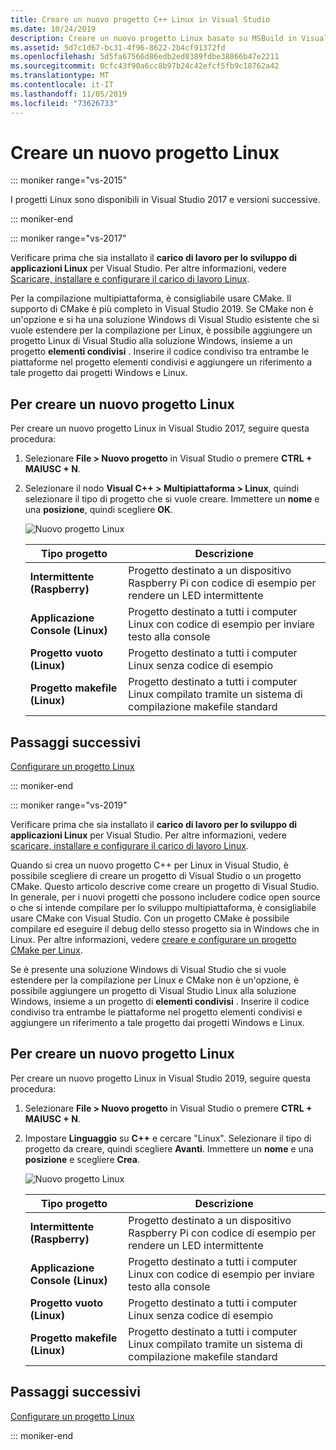 ```yaml
---
title: Creare un nuovo progetto C++ Linux in Visual Studio
ms.date: 10/24/2019
description: Creare un nuovo progetto Linux basato su MSBuild in Visual Studio.
ms.assetid: 5d7c1d67-bc31-4f96-8622-2b4cf91372fd
ms.openlocfilehash: 5d5fa67566d86edb2ed0389fdbe38866b47e2211
ms.sourcegitcommit: 0cfc43f90a6cc8b97b24c42efcf5fb9c18762a42
ms.translationtype: MT
ms.contentlocale: it-IT
ms.lasthandoff: 11/05/2019
ms.locfileid: "73626733"
---
```

# <a name="create-a-new-linux-project"></a>Creare un nuovo progetto Linux

::: moniker range="vs-2015"

I progetti Linux sono disponibili in Visual Studio 2017 e versioni successive.

::: moniker-end

::: moniker range="vs-2017"

Verificare prima che sia installato il **carico di lavoro per lo sviluppo di applicazioni Linux** per Visual Studio. Per altre informazioni, vedere [Scaricare, installare e configurare il carico di lavoro Linux](download-install-and-setup-the-linux-development-workload.md).

Per la compilazione multipiattaforma, è consigliabile usare CMake. Il supporto di CMake è più completo in Visual Studio 2019. Se CMake non è un'opzione e si ha una soluzione Windows di Visual Studio esistente che si vuole estendere per la compilazione per Linux, è possibile aggiungere un progetto Linux di Visual Studio alla soluzione Windows, insieme a un progetto **elementi condivisi** . Inserire il codice condiviso tra entrambe le piattaforme nel progetto elementi condivisi e aggiungere un riferimento a tale progetto dai progetti Windows e Linux.

## <a name="to-create-a-new-linux-project"></a>Per creare un nuovo progetto Linux

Per creare un nuovo progetto Linux in Visual Studio 2017, seguire questa procedura:

1. Selezionare **File > Nuovo progetto** in Visual Studio o premere **CTRL + MAIUSC + N**.
1. Selezionare il nodo **Visual C++ > Multipiattaforma > Linux**, quindi selezionare il tipo di progetto che si vuole creare. Immettere un **nome** e una **posizione**, quindi scegliere **OK**.

   ![Nuovo progetto Linux](media/newproject.png)

   | Tipo progetto | Descrizione |
   | ------------ | --- |
   | **Intermittente (Raspberry)**           | Progetto destinato a un dispositivo Raspberry Pi con codice di esempio per rendere un LED intermittente |
   | **Applicazione Console (Linux)** | Progetto destinato a tutti i computer Linux con codice di esempio per inviare testo alla console |
   | **Progetto vuoto (Linux)**       | Progetto destinato a tutti i computer Linux senza codice di esempio |
   | **Progetto makefile (Linux)**    | Progetto destinato a tutti i computer Linux compilato tramite un sistema di compilazione makefile standard |

## <a name="next-steps"></a>Passaggi successivi

[Configurare un progetto Linux](configure-a-linux-project.md)

::: moniker-end

::: moniker range="vs-2019"

Verificare prima che sia installato il **carico di lavoro per lo sviluppo di applicazioni Linux** per Visual Studio. Per altre informazioni, vedere [scaricare, installare e configurare il carico di lavoro Linux](download-install-and-setup-the-linux-development-workload.md).

Quando si crea un nuovo progetto C++ per Linux in Visual Studio, è possibile scegliere di creare un progetto di Visual Studio o un progetto CMake. Questo articolo descrive come creare un progetto di Visual Studio. In generale, per i nuovi progetti che possono includere codice open source o che si intende compilare per lo sviluppo multipiattaforma, è consigliabile usare CMake con Visual Studio. Con un progetto CMake è possibile compilare ed eseguire il debug dello stesso progetto sia in Windows che in Linux. Per altre informazioni, vedere [creare e configurare un progetto CMake per Linux](cmake-linux-project.md).

Se è presente una soluzione Windows di Visual Studio che si vuole estendere per la compilazione per Linux e CMake non è un'opzione, è possibile aggiungere un progetto di Visual Studio Linux alla soluzione Windows, insieme a un progetto di **elementi condivisi** . Inserire il codice condiviso tra entrambe le piattaforme nel progetto elementi condivisi e aggiungere un riferimento a tale progetto dai progetti Windows e Linux.

## <a name="to-create-a-new-linux-project"></a>Per creare un nuovo progetto Linux

Per creare un nuovo progetto Linux in Visual Studio 2019, seguire questa procedura:

1. Selezionare **File > Nuovo progetto** in Visual Studio o premere **CTRL + MAIUSC + N**.
1. Impostare **Linguaggio** su **C++** e cercare "Linux". Selezionare il tipo di progetto da creare, quindi scegliere **Avanti**. Immettere un **nome** e una **posizione** e scegliere **Crea**.

   ![Nuovo progetto Linux](media/newproject-vs2019.png)

   | Tipo progetto | Descrizione |
   | ------------ | --- |
   | **Intermittente (Raspberry)**           | Progetto destinato a un dispositivo Raspberry Pi con codice di esempio per rendere un LED intermittente |
   | **Applicazione Console (Linux)** | Progetto destinato a tutti i computer Linux con codice di esempio per inviare testo alla console |
   | **Progetto vuoto (Linux)**       | Progetto destinato a tutti i computer Linux senza codice di esempio |
   | **Progetto makefile (Linux)**    | Progetto destinato a tutti i computer Linux compilato tramite un sistema di compilazione makefile standard |

## <a name="next-steps"></a>Passaggi successivi

[Configurare un progetto Linux](configure-a-linux-project.md)

::: moniker-end
